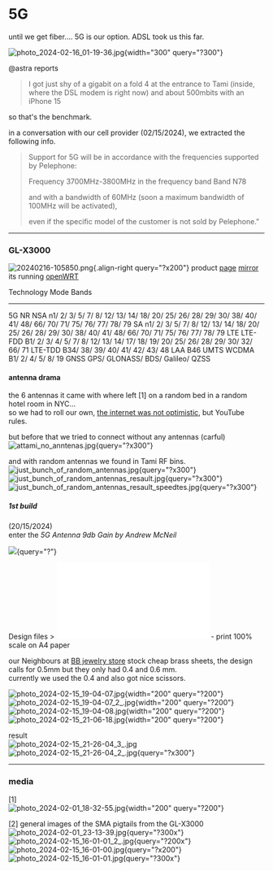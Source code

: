 # 5G

until we get fiber\.... 5G is our option. ADSL took us this far.

![photo_2024-02-16_01-19-36.jpg](/tamiwiki/projects/photo_2024-02-16_01-19-36.jpg){width="300"
query="?300"}

\@astra reports

> I got just shy of a gigabit on a fold 4 at the entrance to Tami
> (inside, where the DSL modem is right now) and about 500mbits with an
> iPhone 15

so that\'s the benchmark.

in a conversation with our cell provider (02/15/2024), we extracted the
following info.

> Support for 5G will be in accordance with the frequencies supported by
> Pelephone:
>
> Frequency 3700MHz-3800MHz in the frequency band Band N78
>
> and with a bandwidth of 60MHz (soon a maximum bandwidth of 100MHz will
> be activated),
>
> even if the specific model of the customer is not sold by Pelephone.\"

------------------------------------------------------------------------

### GL-X3000

![20240216-105850.png](/tamiwiki/projects/pasted/20240216-105850.png){.align-right
query="?x200"} product
[page](https://www.gl-inet.com/products/gl-x3000/)
[mirror](https://archive.is/wip/Y2icN)\
its running
[openWRT](https://forum.openwrt.org/t/gl-inet-gl-x3000-spitz-ax-support/162143)

  Technology   Mode      Bands
  ------------ --------- -----------------------------------------------------------------------------------------------------------
  5G NR        NSA       n1/ 2/ 3/ 5/ 7/ 8/ 12/ 13/ 14/ 18/ 20/ 25/ 26/ 28/ 29/ 30/ 38/ 40/ 41/ 48/ 66/ 70/ 71/ 75/ 76/ 77/ 78/ 79
               SA        n1/ 2/ 3/ 5/ 7/ 8/ 12/ 13/ 14/ 18/ 20/ 25/ 26/ 28/ 29/ 30/ 38/ 40/ 41/ 48/ 66/ 70/ 71/ 75/ 76/ 77/ 78/ 79
  LTE          LTE-FDD   B1/ 2/ 3/ 4/ 5/ 7/ 8/ 12/ 13/ 14/ 17/ 18/ 19/ 20/ 25/ 26/ 28/ 29/ 30/ 32/ 66/ 71
               LTE-TDD   B34/ 38/ 39/ 40/ 41/ 42/ 43/ 48
               LAA       B46
  UMTS         WCDMA     B1/ 2/ 4/ 5/ 8/ 19
  GNSS                   GPS/ GLONASS/ BDS/ Galileo/ QZSS

#### antenna drama

the 6 antennas it came with where left \[1\] on a random bed in a random
hotel room in NYC\...\
so we had to roll our own, [the internet was not
optimistic](https://www.ispreview.co.uk/talk/threads/diy-5g-antenna.40673/post-328424),
but YouTube rules.

but before that we tried to connect without any antennas (carful)\
![attami_no_anntenas.jpg](/tamiwiki/projects/attami_no_anntenas.jpg){query="?x300"}

and with random antennas we found in Tami RF bins.\
![just_bunch_of_random_antennas.jpg](/tamiwiki/projects/just_bunch_of_random_antennas.jpg){query="?x300"}
![just_bunch_of_random_antennas_resault.jpg](/tamiwiki/projects/just_bunch_of_random_antennas_resault.jpg){query="?x300"}
![just_bunch_of_random_antennas_resault_speedtes.jpg](/tamiwiki/projects/just_bunch_of_random_antennas_resault_speedtes.jpg){query="?x300"}

##### 1st build

(20/15/2024)\
enter the *5G Antenna 9db Gain by Andrew McNeil*

![](youtube>klceEWWDMb0){query="?"}

Design files \>
![5g_antenna_9db_gain_by_andrew_mcneil\_.pdf](/tamiwiki/projects/5g_antenna_9db_gain_by_andrew_mcneil_.pdf) -
print 100% scale on A4 paper

our Neighbours at [BB jewelry
store](https://maps.app.goo.gl/LyBvqf8SReKoHfYM6) stock cheap brass
sheets, the design calls for 0.5mm but they only had 0.4 and 0.6 mm.\
currently we used the 0.4 and also got nice scissors.

![photo_2024-02-15_19-04-07.jpg](/tamiwiki/projects/photo_2024-02-15_19-04-07.jpg){width="200"
query="?200"}
![photo_2024-02-15_19-04-07_2\_.jpg](/tamiwiki/projects/photo_2024-02-15_19-04-07_2_.jpg){width="200"
query="?200"}
![photo_2024-02-15_19-04-08.jpg](/tamiwiki/projects/photo_2024-02-15_19-04-08.jpg){width="200"
query="?200"}
![photo_2024-02-15_21-06-18.jpg](/tamiwiki/projects/photo_2024-02-15_21-06-18.jpg){width="200"
query="?200"}

result\
![photo_2024-02-15_21-26-04_3\_.jpg](/tamiwiki/projects/photo_2024-02-15_21-26-04_3_.jpg)\
![photo_2024-02-15_21-26-04_2\_.jpg](/tamiwiki/projects/photo_2024-02-15_21-26-04_2_.jpg){query="?x300"}

------------------------------------------------------------------------

### media

\[1\]\
![photo_2024-02-01_18-32-55.jpg](/tamiwiki/projects/photo_2024-02-01_18-32-55.jpg){width="200"
query="?200"}

\[2\] general images of the SMA pigtails from the GL-X3000\
![photo_2024-02-01_23-13-39.jpg](/tamiwiki/projects/photo_2024-02-01_23-13-39.jpg){query="?300x"}
![photo_2024-02-15_16-01-01_2\_.jpg](/tamiwiki/projects/photo_2024-02-15_16-01-01_2_.jpg){query="?200x"}
![photo_2024-02-15_16-01-00.jpg](/tamiwiki/projects/photo_2024-02-15_16-01-00.jpg){query="?x200"}
![photo_2024-02-15_16-01-01.jpg](/tamiwiki/projects/photo_2024-02-15_16-01-01.jpg){query="?300x"}
